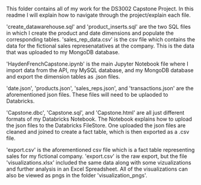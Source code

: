 This folder contains all of my work for the DS3002 Capstone Project. In this readme I will explain how to navigate through the project/explain each file.


'create_datawarehouse.sql' and 'product_inserts.sql' are the two SQL files in which I create the product and date dimensions and populate the corresponding tables. 'sales_rep_data.csv' is the csv file which contains the data for the fictional sales represenatatives at the company. This is the data that was uploaded to my MongoDB database.

'HaydenFrenchCapstone.ipynb' is the main Jupyter Notebook file where I import data from the API, my MySQL database, and my MongoDB database and export the dimension tables as .json files.

'date.json', 'products.json', 'sales_reps.json', and 'transactions.json' are the aforementioned json files. These files will need to be uplaoded to Databricks.

'Capstone.dbc', 'Capstone.sql', and 'Capstone.html' are all just different formats of my Databricks Notebook. The Notebook explains how to upload the json files to the Databricks FileStore. One uploaded the json files are cleaned and joined to create a fact table, which is then exported as a .csv file.

'export.csv' is the aforementioned csv file which is a fact table representing sales for my fictional company. 'export.csv' is the raw export, but the file 'visualizations.xlsx' included the same data along with some vizualizations and further analysis in an Excel Spreadsheet. All of the visualizations can also be viewed as pngs in the folder 'visualization_pngs'.
